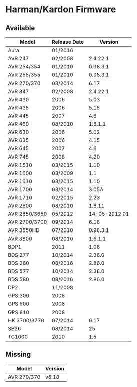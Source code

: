 # Harman/Kardon Firmware

## Available
| Model         | Release Date | Version       |
| ------------  | ------------ | ------------- |
| Aura          | 01/2016      |               |
| AVR 247       | 02/2008      | 2.4.22.1      |
| AVR 254/354   | 01/2010      | 0.98.3.1      |
| AVR 255/355   | 01/2010      | 0.98.3.1      |
| AVR 270/370   | 03/2014      | 6.17          |
| AVR 347       | 02/2008      | 2.4.22.1      |
| AVR 430       | 2006         | 5.03          |
| AVR 435       | 2006         | 5.15          |
| AVR 445       | 2007         | 4.6           |
| AVR 460       | 08/2010      | 1.6.1.1       |
| AVR 630       | 2006         | 5.02          |
| AVR 635       | 2006         | 4.15          |
| AVR 645       | 2007         | 4.6           |
| AVR 745       | 2008         | 4.20          |
| AVR 1510      | 03/2015      | 1.10          |
| AVR 1600      | 03/2009      | 1.1           |
| AVR 1610      | 03/2015      | 1.10          |
| AVR 1700      | 03/2014      | 3.05A         |
| AVR 1710      | 02/2015      | 2.23          |
| AVR 2600      | 08/2010      | 1.6.11        |
| AVR 2650/3650 | 05/2012      | 14-05-2012 01 |
| AVR 2700/3700 | 09/2014      | 6.18          |
| AVR 3550HD    | 07/2010      | 0.98.3.1      |
| AVR 3600      | 08/2010      | 1.6.1.1       |
| BDP1          | 2011         | 1.08          |
| BDS 277       | 10/2014      | 2.38.0        |
| BDS 280       | 08/2016      | 2.86.0        |
| BDS 577       | 10/2014      | 2.38.0        |
| BDS 580       | 08/2016      | 2.86.0        |
| DP2           | 11/2008      |               |
| GPS 300       | 2008         |               |
| GPS 500       | 2008         |               |
| GPS 810       | 2008         |               |
| HK 3700/3770  | 07/2014      | 0.17          |
| SB26          | 08/2014      | 25            |
| TC1000        | 2010         | 1.5           |

## Missing
| Model       | Version |
| ----------- | ------- |
| AVR 270/370 | v6.18   |
